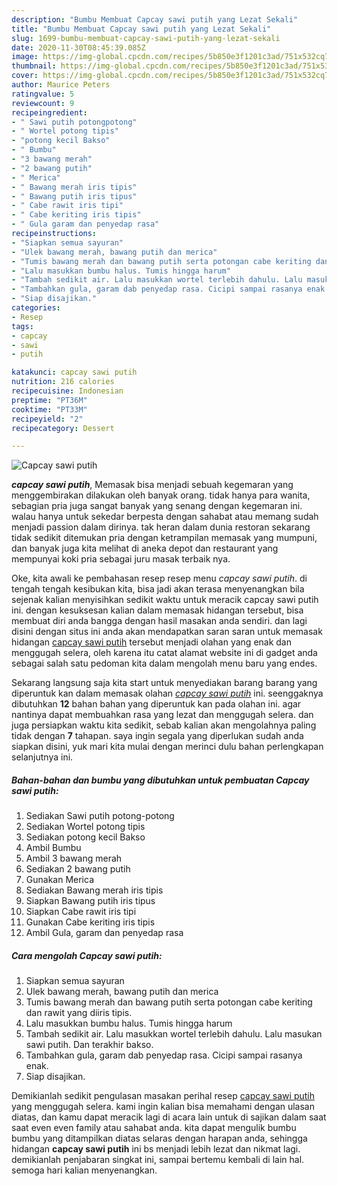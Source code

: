 ```yaml
---
description: "Bumbu Membuat Capcay sawi putih yang Lezat Sekali"
title: "Bumbu Membuat Capcay sawi putih yang Lezat Sekali"
slug: 1699-bumbu-membuat-capcay-sawi-putih-yang-lezat-sekali
date: 2020-11-30T08:45:39.085Z
image: https://img-global.cpcdn.com/recipes/5b850e3f1201c3ad/751x532cq70/capcay-sawi-putih-foto-resep-utama.jpg
thumbnail: https://img-global.cpcdn.com/recipes/5b850e3f1201c3ad/751x532cq70/capcay-sawi-putih-foto-resep-utama.jpg
cover: https://img-global.cpcdn.com/recipes/5b850e3f1201c3ad/751x532cq70/capcay-sawi-putih-foto-resep-utama.jpg
author: Maurice Peters
ratingvalue: 5
reviewcount: 9
recipeingredient:
- " Sawi putih potongpotong"
- " Wortel potong tipis"
- "potong kecil Bakso"
- " Bumbu"
- "3 bawang merah"
- "2 bawang putih"
- " Merica"
- " Bawang merah iris tipis"
- " Bawang putih iris tipus"
- " Cabe rawit iris tipi"
- " Cabe keriting iris tipis"
- " Gula garam dan penyedap rasa"
recipeinstructions:
- "Siapkan semua sayuran"
- "Ulek bawang merah, bawang putih dan merica"
- "Tumis bawang merah dan bawang putih serta potongan cabe keriting dan rawit yang diiris tipis."
- "Lalu masukkan bumbu halus. Tumis hingga harum"
- "Tambah sedikit air. Lalu masukkan wortel terlebih dahulu. Lalu masukan sawi putih. Dan terakhir bakso."
- "Tambahkan gula, garam dab penyedap rasa. Cicipi sampai rasanya enak."
- "Siap disajikan."
categories:
- Resep
tags:
- capcay
- sawi
- putih

katakunci: capcay sawi putih 
nutrition: 216 calories
recipecuisine: Indonesian
preptime: "PT36M"
cooktime: "PT33M"
recipeyield: "2"
recipecategory: Dessert

---
```



![Capcay sawi putih](https://img-global.cpcdn.com/recipes/5b850e3f1201c3ad/751x532cq70/capcay-sawi-putih-foto-resep-utama.jpg)

<b><i>capcay sawi putih</i></b>, Memasak bisa menjadi sebuah kegemaran yang menggembirakan dilakukan oleh banyak orang. tidak hanya para wanita, sebagian pria juga sangat banyak yang senang dengan kegemaran ini. walau hanya untuk sekedar berpesta dengan sahabat atau memang sudah menjadi passion dalam dirinya. tak heran dalam dunia restoran sekarang tidak sedikit ditemukan pria dengan ketrampilan memasak yang mumpuni, dan banyak juga kita melihat di aneka depot dan restaurant yang mempunyai koki pria sebagai juru masak terbaik nya.



Oke, kita awali ke pembahasan resep resep menu <i>capcay sawi putih</i>. di tengah tengah kesibukan kita, bisa jadi akan terasa menyenangkan bila sejenak kalian menyisihkan sedikit waktu untuk meracik capcay sawi putih ini. dengan kesuksesan kalian dalam memasak hidangan tersebut, bisa membuat diri anda bangga dengan hasil masakan anda sendiri. dan lagi disini dengan situs ini anda akan mendapatkan saran saran untuk memasak hidangan <u>capcay sawi putih</u> tersebut menjadi olahan yang enak dan menggugah selera, oleh karena itu catat alamat website ini di gadget anda sebagai salah satu pedoman kita dalam mengolah menu baru yang endes.


Sekarang langsung saja kita start untuk menyediakan barang barang yang diperuntuk kan dalam memasak olahan <u><i>capcay sawi putih</i></u> ini. seenggaknya dibutuhkan <b>12</b> bahan bahan yang diperuntuk kan pada olahan ini. agar nantinya dapat membuahkan rasa yang lezat dan menggugah selera. dan juga persiapkan waktu kita sedikit, sebab kalian akan mengolahnya paling tidak dengan <b>7</b> tahapan. saya ingin segala yang diperlukan sudah anda siapkan disini, yuk mari kita mulai dengan merinci dulu bahan perlengkapan selanjutnya ini.

<!--inarticleads1-->

##### Bahan-bahan dan bumbu yang dibutuhkan untuk pembuatan Capcay sawi putih:

1. Sediakan  Sawi putih potong-potong
1. Sediakan  Wortel potong tipis
1. Sediakan potong kecil Bakso
1. Ambil  Bumbu
1. Ambil 3 bawang merah
1. Sediakan 2 bawang putih
1. Gunakan  Merica
1. Sediakan  Bawang merah iris tipis
1. Siapkan  Bawang putih iris tipus
1. Siapkan  Cabe rawit iris tipi
1. Gunakan  Cabe keriting iris tipis
1. Ambil  Gula, garam dan penyedap rasa




<!--inarticleads2-->

##### Cara mengolah Capcay sawi putih:

1. Siapkan semua sayuran
1. Ulek bawang merah, bawang putih dan merica
1. Tumis bawang merah dan bawang putih serta potongan cabe keriting dan rawit yang diiris tipis.
1. Lalu masukkan bumbu halus. Tumis hingga harum
1. Tambah sedikit air. Lalu masukkan wortel terlebih dahulu. Lalu masukan sawi putih. Dan terakhir bakso.
1. Tambahkan gula, garam dab penyedap rasa. Cicipi sampai rasanya enak.
1. Siap disajikan.




Demikianlah sedikit pengulasan masakan perihal resep <u>capcay sawi putih</u> yang menggugah selera. kami ingin kalian bisa memahami dengan ulasan diatas, dan kamu dapat meracik lagi di acara lain untuk di sajikan dalam saat saat even even family atau sahabat anda. kita dapat mengulik bumbu bumbu yang ditampilkan diatas selaras dengan harapan anda, sehingga hidangan <b>capcay sawi putih</b> ini bs menjadi lebih lezat dan nikmat lagi. demikianlah penjabaran singkat ini, sampai bertemu kembali di lain hal. semoga hari kalian menyenangkan.
